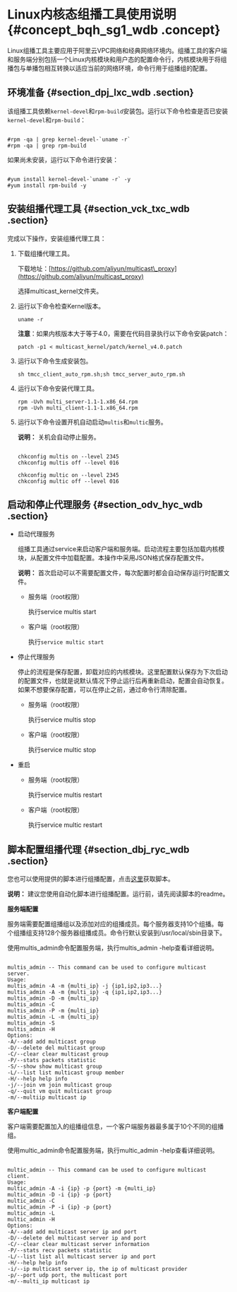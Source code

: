 # Linux内核态组播工具使用说明 {#concept_bqh_sg1_wdb .concept}

Linux组播工具主要应用于阿里云VPC网络和经典网络环境内。组播工具的客户端和服务端分别包括一个Linux内核模块和用户态的配置命令行，内核模块用于将组播包与单播包相互转换以适应当前的网络环境，命令行用于组播组的配置。

## 环境准备 {#section_dpj_lxc_wdb .section}

该组播工具依赖`kernel-devel`和`rpm-build`安装包。运行以下命令检查是否已安装`kernel-devel`和`rpm-build`：

```

#rpm -qa | grep kernel-devel-`uname -r`
#rpm -qa | grep rpm-build
```

如果尚未安装，运行以下命令进行安装：

```

#yum install kernel-devel-`uname -r` -y 
#yum install rpm-build -y
```

## 安装组播代理工具 {#section_vck_txc_wdb .section}

完成以下操作，安装组播代理工具：

1.  下载组播代理工具。

    下载地址：[https://github.com/aliyun/multicast\_proxy](https://github.com/aliyun/multicast_proxy)

    选择multicast\_kernel文件夹。

2.  运行以下命令检查Kernel版本。

    ```
    uname -r
    ```

    **注意**：如果内核版本大于等于4.0，需要在代码目录执行以下命令安装patch：

    ```
    patch -p1 < multicast_kernel/patch/kernel_v4.0.patch
    ```

3.  运行以下命令生成安装包。

    ```
    sh tmcc_client_auto_rpm.sh;sh tmcc_server_auto_rpm.sh
    ```

4.  运行以下命令安装代理工具。

    ```
    rpm -Uvh multi_server-1.1-1.x86_64.rpm
    rpm -Uvh multi_client-1.1-1.x86_64.rpm
    
    ```

5.  运行以下命令设置开机自动启动`multis`和`multic`服务。

    **说明：** 关机会自动停止服务。

    ```
    
    chkconfig multis on --level 2345
    chkconfig multis off --level 016
    
    chkconfig multic on --level 2345
    chkconfig multic off --level 016
    ```


## 启动和停止代理服务 {#section_odv_hyc_wdb .section}

-   启动代理服务

    组播工具通过service来启动客户端和服务端。启动流程主要包括加载内核模块，从配置文件中加载配置。本操作中采用JSON格式保存配置文件。

    **说明：** 首次启动可以不需要配置文件，每次配置时都会自动保存运行时配置文件。

    -   服务端（root权限）

        执行service multis start

    -   客户端（root权限）

        执行`service multic start`

-   停止代理服务

    停止的流程是保存配置，卸载对应的内核模块。这里配置默认保存为下次启动的配置文件，也就是说默认情况下停止运行后再重新启动，配置会自动恢复。如果不想要保存配置，可以在停止之前，通过命令行清除配置。

    -   服务端（root权限）

        执行service multis stop

    -   客户端（root权限）

        执行service multic stop

-   重启

    -   服务端（root权限）

        执行service multis restart

    -   客户端（root权限）

        执行service multic restart


## 脚本配置组播代理 {#section_dbj_ryc_wdb .section}

您也可以使用提供的脚本进行组播配置，点击[这里](https://github.com/aliyun/multicast_proxy/tree/master/multicast_kernel/conf_auto_make_script)获取脚本。

**说明：** 建议您使用自动化脚本进行组播配置。运行前，请先阅读脚本的readme。

**服务端配置**

服务端需要配置组播组以及添加对应的组播成员。每个服务器支持10个组播。每个组播组支持128个服务器组播成员。命令行默认安装到/usr/local/sbin目录下。

使用multis\_admin命令配置服务端，执行multis\_admin -help查看详细说明。

```

multis_admin -- This command can be used to configure multicast server.
Usage:
multis_admin -A -m {multi_ip} -j {ip1,ip2,ip3...}
multis_admin -A -m {multi_ip} -q {ip1,ip2,ip3...}
multis_admin -D -m {multi_ip} 
multis_admin -C 
multis_admin -P -m {multi_ip}
multis_admin -L -m {multi_ip} 
multis_admin -S 
multis_admin -H 
Options:
-A/--add add multicast group
-D/--delete del multicast group
-C/--clear clear multicast group
-P/--stats packets statistic
-S/--show show multicast group
-L/--list list multicast group member
-H/--help help info
-j/--join vm join multicast group
-q/--quit vm quit multicast group
-m/--multiip multicast ip
```

**客户端配置**

客户端需要配置加入的组播组信息，一个客户端服务器最多属于10个不同的组播组。

使用multic\_admin命令配置服务端，执行multic\_admin -help查看详细说明。

```

multic_admin -- This command can be used to configure multicast client.
Usage:
multic_admin -A -i {ip} -p {port} -m {multi_ip}
multic_admin -D -i {ip} -p {port} 
multic_admin -C 
multic_admin -P -i {ip} -p {port} 
multic_admin -L
multic_admin -H 
Options:
-A/--add add multicast server ip and port
-D/--delete del multicast server ip and port
-C/--clear clear multicast server information
-P/--stats recv packets statistic
-L/--list list all multicast server ip and port
-H/--help help info
-i/--ip multicast server ip, the ip of multicast provider
-p/--port udp port, the multicast port
-m/--multi_ip multicast ip
```

